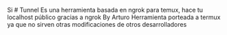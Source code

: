 Si # Tunnel
Es una herramienta basada en ngrok para temux, hace tu localhost público gracias a ngrok
By Arturo
Herramienta porteada a termux ya que no sirven otras modificaciones de otros desarrolladores
